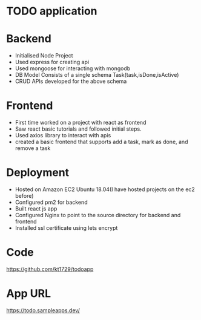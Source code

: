 # TODO  application

# Backend 
- Initialised Node Project
- Used express for creating api 
- Used mongoose for interacting with mongodb
- DB Model Consists of a single schema Task(task,isDone,isActive)
- CRUD APIs developed for the above schema

# Frontend 
- First time worked on a project with react as frontend
- Saw react basic tutorials and followed initial steps.
- Used axios library to interact with apis
- created a basic frontend that supports add a task, mark as done, and remove a task

# Deployment
- Hosted on Amazon EC2 Ubuntu 18.04(I have hosted projects on the ec2 before)
- Configured pm2 for backend 
- Built react js app
- Configured Nginx to point to the source directory for backend and frontend
- Installed ssl certificate using lets encrypt 
      
# Code 
https://github.com/kt1729/todoapp

# App URL
https://todo.sampleapps.dev/ 

